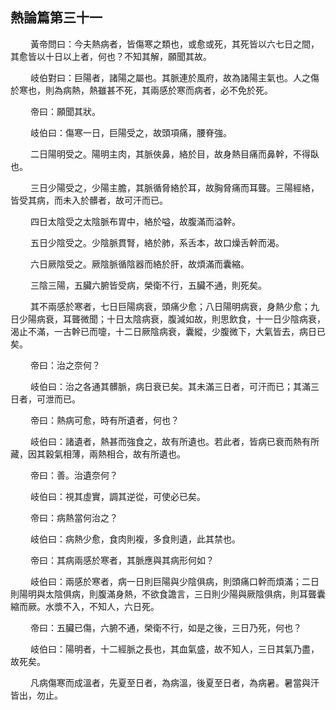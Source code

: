 ## 熱論篇第三十一

<p>&emsp;&emsp;
黃帝問曰：今夫熱病者，皆傷寒之類也，或愈或死，其死皆以六七日之間，其愈皆以十日以上者，何也？不知其解，願聞其故。
</p>
<p>&emsp;&emsp;
岐伯對曰：巨陽者，諸陽之屬也。其脈連於風府，故為諸陽主氣也。人之傷於寒也，則為病熱，熱雖甚不死，其兩感於寒而病者，必不免於死。
</p>
<p>&emsp;&emsp;
帝曰：願聞其狀。
</p>
<p>&emsp;&emsp;
岐伯曰：傷寒一日，巨陽受之，故頭項痛，腰脊強。
</p>
<p>&emsp;&emsp;
二日陽明受之。陽明主肉，其脈俠鼻，絡於目，故身熱目痛而鼻幹，不得臥也。
</p>
<p>&emsp;&emsp;
三日少陽受之，少陽主膽，其脈循脅絡於耳，故胸脅痛而耳聾。三陽經絡，皆受其病，而未入於髒者，故可汗而已。
</p>
<p>&emsp;&emsp;
四日太陰受之太陰脈布胃中，絡於嗌，故腹滿而溢幹。
</p>
<p>&emsp;&emsp;
五日少陰受之。少陰脈貫腎，絡於肺，系舌本，故口燥舌幹而渴。
</p>
<p>&emsp;&emsp;
六日厥陰受之。厥陰脈循陰器而絡於肝，故煩滿而囊縮。
</p>
<p>&emsp;&emsp;
三陰三陽，五臟六腑皆受病，榮衛不行，五臟不通，則死矣。
</p>
<p>&emsp;&emsp;
其不兩感於寒者，七日巨陽病衰，頭痛少愈；八日陽明病衰，身熱少愈；九日少陽病衰，耳聾微聞；十日太陰病衰，腹減如故，則思飲食，十一日少陰病衰，渴止不滿，一古幹已而嚏，十二日厥陰病衰，囊縱，少腹微下，大氣皆去，病日已矣。
</p>
<p>&emsp;&emsp;
帝曰：治之奈何？
</p>
<p>&emsp;&emsp;
岐伯曰：治之各通其髒脈，病日衰已矣。其未滿三日者，可汗而已；其滿三日者，可泄而已。
</p>
<p>&emsp;&emsp;
帝曰：熱病可愈，時有所遺者，何也？
</p>
<p>&emsp;&emsp;
岐伯曰：諸遺者，熱甚而強食之，故有所遺也。若此者，皆病已衰而熱有所藏，因其穀氣相薄，兩熱相合，故有所遺也。
</p>
<p>&emsp;&emsp;
帝曰：善。治遺奈何？
</p>
<p>&emsp;&emsp;
岐伯曰：視其虛實，調其逆從，可使必已矣。
</p>
<p>&emsp;&emsp;
帝曰：病熱當何治之？
</p>
<p>&emsp;&emsp;
岐伯曰：病熱少愈，食肉則複，多食則遺，此其禁也。
</p>
<p>&emsp;&emsp;
帝曰：其病兩感於寒者，其脈應與其病形何如？
</p>
<p>&emsp;&emsp;
岐伯曰：兩感於寒者，病一日則巨陽與少陰俱病，則頭痛口幹而煩滿；二日則陽明與太陰俱病，則腹滿身熱，不欲食譫言，三日則少陽與厥陰俱病，則耳聾囊縮而厥。水漿不入，不知人，六日死。
</p>
<p>&emsp;&emsp;
帝曰：五臟已傷，六腑不通，榮衛不行，如是之後，三日乃死，何也？
</p>
<p>&emsp;&emsp;
岐伯曰：陽明者，十二經脈之長也，其血氣盛，故不知人，三日其氣乃盡，故死矣。
</p>
<p>&emsp;&emsp;
凡病傷寒而成溫者，先夏至日者，為病溫，後夏至日者，為病暑。暑當與汗皆出，勿止。
</p>